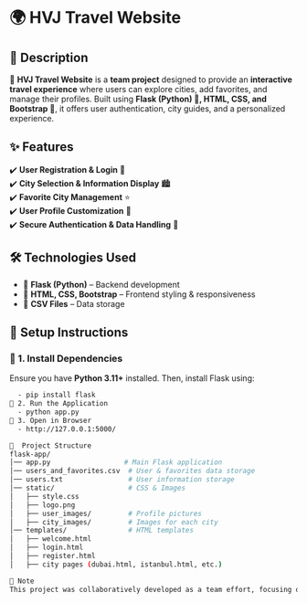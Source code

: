 # 🌍 HVJ Travel Website  

## 📌 Description
🚀 **HVJ Travel Website** is a **team project** designed to provide an **interactive travel experience** where users can explore cities, add favorites, and manage their profiles. Built using **Flask (Python) 🐍, HTML, CSS, and Bootstrap 🎨**, it offers user authentication, city guides, and a personalized experience.  

## ✨ Features  
✔️ **User Registration & Login** 🔑  
✔️ **City Selection & Information Display** 🏙️  
✔️ **Favorite City Management** ⭐  
✔️ **User Profile Customization** 👤  
✔️ **Secure Authentication & Data Handling** 🔐  

## 🛠 Technologies Used  
- 🐍 **Flask (Python)** – Backend development  
- 🎨 **HTML, CSS, Bootstrap** – Frontend styling & responsiveness  
- 📂 **CSV Files** – Data storage  

## 🚀 Setup Instructions  

### 🔹 1. Install Dependencies  
Ensure you have **Python 3.11+** installed. Then, install Flask using:  
```bash
  - pip install flask
🔹 2. Run the Application
  - python app.py
🔹 3. Open in Browser
  - http://127.0.0.1:5000/

📌  Project Structure
flask-app/
│── app.py                  # Main Flask application  
│── users_and_favorites.csv  # User & favorites data storage  
│── users.txt                # User information storage  
│── static/                  # CSS & Images  
│   ├── style.css  
│   ├── logo.png  
│   ├── user_images/         # Profile pictures  
│   ├── city_images/         # Images for each city  
│── templates/               # HTML templates  
│   ├── welcome.html  
│   ├── login.html  
│   ├── register.html  
│   ├── city pages (dubai.html, istanbul.html, etc.)

📌 Note
This project was collaboratively developed as a team effort, focusing on design, development, content writing, testing, and project management.
